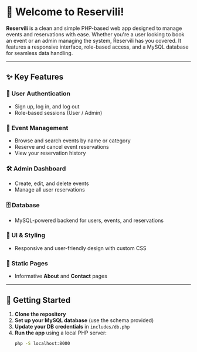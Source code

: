# 🎉 Welcome to Reservili!

**Reservili** is a clean and simple PHP-based web app designed to manage events and reservations with ease. Whether you're a user looking to book an event or an admin managing the system, Reservili has you covered. It features a responsive interface, role-based access, and a MySQL database for seamless data handling.

---

## ✨ Key Features

### 🔐 User Authentication
- Sign up, log in, and log out
- Role-based sessions (User / Admin)

### 📅 Event Management
- Browse and search events by name or category
- Reserve and cancel event reservations
- View your reservation history

### 🛠️ Admin Dashboard
- Create, edit, and delete events
- Manage all user reservations

### 🗄️ Database
- MySQL-powered backend for users, events, and reservations

### 🎨 UI & Styling
- Responsive and user-friendly design with custom CSS

### 📄 Static Pages
- Informative **About** and **Contact** pages

---

## 🚀 Getting Started

1. **Clone the repository**
2. **Set up your MySQL database** (use the schema provided)
3. **Update your DB credentials** in `includes/db.php`
4. **Run the app** using a local PHP server:
   ```bash
   php -S localhost:8000
